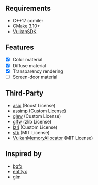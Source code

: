 ## Requirements
* C++17 comiler
* [CMake 3.10+](https://cmake.org/)
* [VulkanSDK](https://vulkan.lunarg.com/)

## Features
- [x] Color material
- [x] Diffuse material
- [x] Transparency rendering
- [ ] Screen-door material

## Third-Party
* [asio](https://github.com/chriskohlhoff/asio) (Boost License)
* [assimp](https://github.com/assimp/assimp) (Custom License)
* [glew](https://github.com/nigels-com/glew) (Custom License)
* [glfw](https://github.com/glfw/glfw) (zlib License)
* [lz4](https://github.com/lz4/lz4) (Custom License)
* [stb](https://github.com/nothings/stb) (MIT License)
* [VulkanMemoryAllocator](https://github.com/GPUOpen-LibrariesAndSDKs/VulkanMemoryAllocator) (MIT License)

## Inspired by
* [bgfx](https://github.com/bkaradzic/bgfx/)
* [entityx](https://github.com/alecthomas/entityx/)
* [glm](https://github.com/g-truc/glm)
